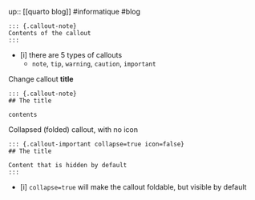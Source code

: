 up:: [[quarto blog]]
#informatique #blog 

```
::: {.callout-note}
Contents of the callout
:::
```
 - [i] there are 5 types of callouts
     - `note`, `tip`, `warning`, `caution`, `important`


Change callout **title**
```
::: {.callout-note}
## The title

contents
```


Collapsed (folded) callout, with no icon
```
::: {.callout-important collapse=true icon=false}
## The title

Content that is hidden by default
:::
```
 - [i] `collapse=true` will make the callout foldable, but visible by default
